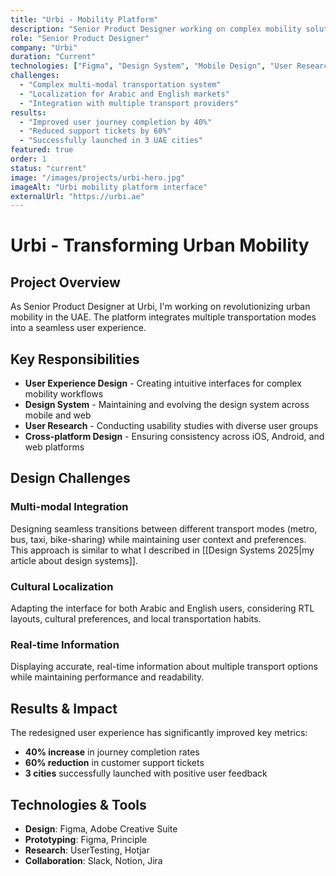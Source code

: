 ```yaml
---
title: "Urbi - Mobility Platform"
description: "Senior Product Designer working on complex mobility solutions for UAE market"
role: "Senior Product Designer"
company: "Urbi"
duration: "Current"
technologies: ["Figma", "Design System", "Mobile Design", "User Research"]
challenges: 
  - "Complex multi-modal transportation system"
  - "Localization for Arabic and English markets"
  - "Integration with multiple transport providers"
results:
  - "Improved user journey completion by 40%"
  - "Reduced support tickets by 60%"
  - "Successfully launched in 3 UAE cities"
featured: true
order: 1
status: "current"
image: "/images/projects/urbi-hero.jpg"
imageAlt: "Urbi mobility platform interface"
externalUrl: "https://urbi.ae"
---
```


# Urbi - Transforming Urban Mobility

## Project Overview

As Senior Product Designer at Urbi, I'm working on revolutionizing urban mobility in the UAE. The platform integrates multiple transportation modes into a seamless user experience.

## Key Responsibilities

- **User Experience Design** - Creating intuitive interfaces for complex mobility workflows
- **Design System** - Maintaining and evolving the design system across mobile and web
- **User Research** - Conducting usability studies with diverse user groups
- **Cross-platform Design** - Ensuring consistency across iOS, Android, and web platforms

## Design Challenges

### Multi-modal Integration
Designing seamless transitions between different transport modes (metro, bus, taxi, bike-sharing) while maintaining user context and preferences. This approach is similar to what I described in [[Design Systems 2025|my article about design systems]].

### Cultural Localization  
Adapting the interface for both Arabic and English users, considering RTL layouts, cultural preferences, and local transportation habits.

### Real-time Information
Displaying accurate, real-time information about multiple transport options while maintaining performance and readability.

## Results & Impact

The redesigned user experience has significantly improved key metrics:
- **40% increase** in journey completion rates
- **60% reduction** in customer support tickets  
- **3 cities** successfully launched with positive user feedback

## Technologies & Tools

- **Design**: Figma, Adobe Creative Suite
- **Prototyping**: Figma, Principle
- **Research**: UserTesting, Hotjar
- **Collaboration**: Slack, Notion, Jira
